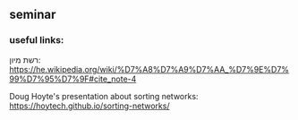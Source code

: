 ## seminar
### useful links: 
רשת מיון: 
https://he.wikipedia.org/wiki/%D7%A8%D7%A9%D7%AA_%D7%9E%D7%99%D7%95%D7%9F#cite_note-4

Doug Hoyte's presentation about sorting networks: https://hoytech.github.io/sorting-networks/
